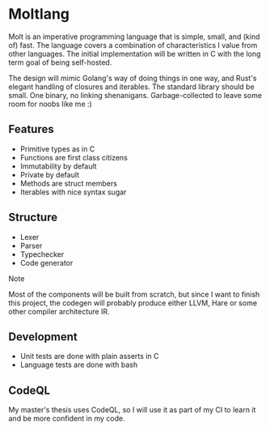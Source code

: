 # Moltlang

Molt is an imperative programming language that is simple, small, and (kind of) fast. The language covers a combination of characteristics I value from other languages. The initial implementation will be written in C with the long term goal of being self-hosted.

The design will mimic Golang's way of doing things in one way, and Rust's elegant handling of closures and iterables. The standard library should be small. One binary, no linking shenanigans. Garbage-collected to leave some room for noobs like me :)

## Features

- Primitive types as in C
- Functions are first class citizens
- Immutability by default
- Private by default
- Methods are struct members
- Iterables with nice syntax sugar

## Structure

- Lexer
- Parser
- Typechecker
- Code generator

> [!NOTE]
> Most of the components will be built from scratch, but since I want to finish this project, the codegen will probably produce either LLVM, Hare or some other compiler architecture IR.

## Development

- Unit tests are done with plain asserts in C
- Language tests are done with bash

## CodeQL

My master's thesis uses CodeQL, so I will use it as part of my CI to learn it and be more confident in my code.

